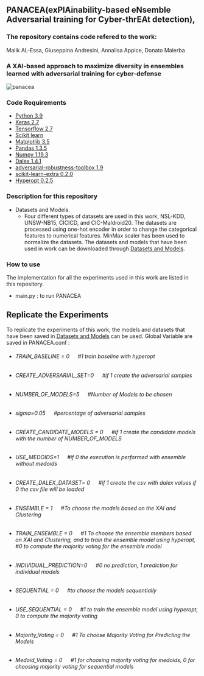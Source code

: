 ## PANACEA(exPlAinability-based eNsemble Adversarial training for Cyber-thrEAt detection),




### The repository contains code refered to the work:

Malik AL-Essa, Giuseppina Andresini, Annalisa Appice, Donato Malerba

### A XAI-based approach to maximize diversity in ensembles learned with adversarial training for cyber-defense

![panacea](https://user-images.githubusercontent.com/38468857/159690725-7da25600-6caf-4601-b30a-bc575e64e16d.png)



### Code Requirements

 * [Python 3.9](https://www.python.org/downloads/release/python-390/)
 * [Keras 2.7](https://github.com/keras-team/keras)
 * [Tensorflow 2.7](https://www.tensorflow.org/)
 * [Scikit learn](https://scikit-learn.org/stable/)
 * [Matplotlib 3.5](https://matplotlib.org/)
 * [Pandas 1.3.5](https://pandas.pydata.org/)
 * [Numpy 1.19.3](https://numpy.org/)
 * [Dalex 1.4.1](https://github.com/ModelOriented/DALEX)
 * [adversarial-robustness-toolbox 1.9](https://github.com/Trusted-AI/adversarial-robustness-toolbox)
 * [scikit-learn-extra 0.2.0](https://scikit-learn-extra.readthedocs.io/en/stable/)
 * [Hyperopt 0.2.5](https://pypi.org/project/hyperopt/)


###  Description for this repository

* Datasets and Models.
  * Four different types of datasets are used in this work, NSL-KDD, UNSW-NB15, CICICD, and CIC-Maldroid20. The datasets are processed using one-hot encoder
   in order to change the categorical features to numerical features. MinMax scaler has been used to normalize the datasets. The datasets and models that have been used 
   in work can be downloaded through [Datasets and Models](https://drive.google.com/drive/folders/1FV-WjQJasXUFLPfzdztosZswLbMqw-fI?usp=sharing).
  
   

### How to use

The implementation for all the experiments used in this work are listed in this repository.
  * main.py : to run PANACEA
 


## Replicate the Experiments

To replicate the experiments of this work, the models and datasets that have been saved in [Datasets and Models](https://drive.google.com/drive/folders/1KnGoU2l1dxVQxIpq8AX9dAzTHuCl-_I5) can be used. Global Variable are saved in PANACEA.conf :

* ###### TRAIN_BASELINE = 0   &emsp;        #1 train baseline with hyperopt <br />
* ###### CREATE_ADVERSARIAL_SET=0 &emsp;  #if 1 create the adversarial samples <br />
* ###### NUMBER_OF_MODELS=5       &emsp;  #Number of Models to be chosen <br />

* ###### sigma=0.05             &emsp;      #percentage of adversarial samples <br />
* ###### CREATE_CANDIDATE_MODELS = 0  &emsp; #if 1 create the candidate models with the number of NUMBER_OF_MODELS <br />
* ###### USE_MEDOIDS=1              &emsp;  #if 0 the execution is performed with ensemble without medoids <br />
* ###### CREATE_DALEX_DATASET= 0  &emsp;    #if 1 create the csv with dalex values if 0 the csv file will be loaded <br />
 
* ###### ENSEMBLE = 1       &emsp;          #To choose the models based on the XAI and Clustering <br />
* ###### TRAIN_ENSEMBLE = 0   &emsp;        #1 To choose the ensemble members based on XAI and Clustering, and to train the ensemble model using hyperopt, #0 to compute the majority voting for the ensemble model <br />

* ###### INDIVIDUAL_PREDICTION=0   &emsp;   #0 no prediction, 1 prediction for individual models <br />

* ###### SEQUENTIAL = 0          &emsp;     #to choose the models sequentially <br />
* ###### USE_SEQUENTIAL = 0     &emsp;      #1 to train the ensemble model using hyperopt, 0 to compute the majority voting <br />

* ###### Majority_Voting = 0    &emsp;      #1 To choose Majority Voting for Predicting the Models <br />
* ###### Medoid_Voting = 0     &emsp;       #1 for choosing majority voting for medoids, 0 for choosing majority voting for sequential models <br />


